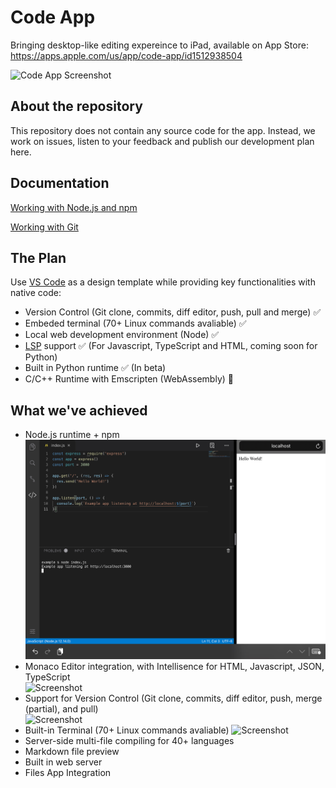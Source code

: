 # Code App
Bringing desktop-like editing expereince to iPad, available on App Store: https://apps.apple.com/us/app/code-app/id1512938504

![Code App Screenshot](https://thebaselab.com/code/java-ipad.png)

## About the repository
This repository does not contain any source code for the app. Instead, we work on issues, listen to your feedback and publish our development plan here.

## Documentation
[Working with Node.js and npm](documentation/working-with-nodejs.md)

[Working with Git](documentation/working-with-version-control.md)

## The Plan
Use [VS Code](https://github.com/microsoft/vscode) as a design template while providing key functionalities with native code:
- Version Control (Git clone, commits, diff editor, push, pull and merge) ✅
- Embeded terminal (70+ Linux commands avaliable) ✅
- Local web development environment (Node) ✅
- [LSP](https://microsoft.github.io/language-server-protocol) support ✅ (For Javascript, TypeScript and HTML, coming soon for Python)
- Built in Python runtime ✅ (In beta)
- C/C++ Runtime with Emscripten (WebAssembly) 🏃

## What we've achieved
- Node.js runtime + npm
![Screenshot](documentation/resources/express+safari.jpeg)
- Monaco Editor integration, with Intellisence for HTML, Javascript, JSON, TypeScript<br/>
![Screenshot](screenshots/IMG_0059.PNG)
- Support for Version Control (Git clone, commits, diff editor, push, merge (partial), and pull)<br/>
![Screenshot](screenshots/IMG_EC689E2B126B-1.jpeg)
- Built-in Terminal (70+ Linux commands avaliable)
![Screenshot](screenshots/Simulator%20Screen%20Shot%20-%20iPad%20Pro%20(12.9-inch)%20(4th%20generation)%20-%202021-01-01%20at%2017.37.49.png)
- Server-side multi-file compiling for 40+ languages
- Markdown file preview
- Built in web server
- Files App Integration
